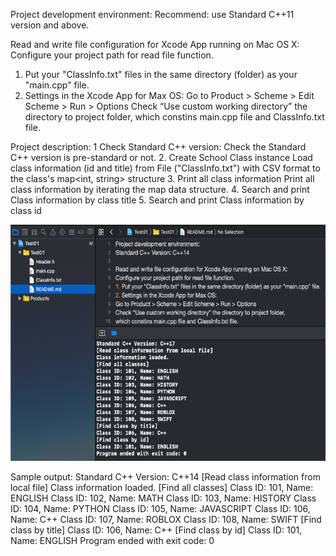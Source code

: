 Project development environment:
Recommend: use Standard C++11 version and above.

Read and write file configuration for Xcode App running on Mac OS X:
Configure your project path for read file function.
1. Put your "ClassInfo.txt" files in the same directory (folder) as your "main.cpp" file.
2. Settings in the Xcode App for Max OS:
Go to Product > Scheme > Edit Scheme > Run > Options
Check “Use custom working directory” the directory to project folder, 
which constins main.cpp file and ClassInfo.txt file.

Project description:
1 Check Standard C++ version:
    Check the Standard C++ version is pre-standard or not.
2. Create School Class instance
    Load class information (id and title) from File ("ClassInfo.txt") with CSV format 
    to the class's map<int, string> structure
3. Print all class information
    Print all class information by iterating the map data structure.
4. Search and print Class information by class title
5.  Search and print Class information by class id

![alt ScreenImage](https://github.com/fruitmonkey01/BasicCppConsoleApp/blob/main/ScreenImage.png)

Sample output:
Standard C++ Version: C++14
[Read class information from local file]
Class information loaded.
[Find all classes]
Class ID: 101, Name: ENGLISH
Class ID: 102, Name: MATH
Class ID: 103, Name: HISTORY
Class ID: 104, Name: PYTHON
Class ID: 105, Name: JAVASCRIPT
Class ID: 106, Name: C++
Class ID: 107, Name: ROBLOX
Class ID: 108, Name: SWIFT
[Find class by title]
Class ID: 106, Name: C++
[Find class by id]
Class ID: 101, Name: ENGLISH
Program ended with exit code: 0

